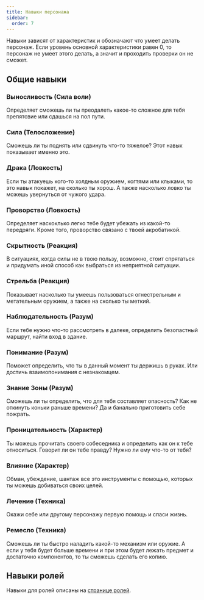 ```yaml
---
title: Навыки персонажа
sidebar:
  order: 7
---
```


Навыки зависят от характеристик и обозначают что умеет делать персонаж.
Если уровень основной характеристики равен 0, то персонаж не умеет этого делать,
а значит и проходить проверки он не сможет.

## Общие навыки

### Выносливость (Сила воли)

Определяет сможешь ли ты преодалеть какое-то сложное для тебя препятсвие или сдашься на пол пути.

### Сила (Телосложение)

Сможешь ли ты поднять или сдвинуть что-то тяжелое? Этот навык показывает именно это.

### Драка (Ловкость)

Если ты атакуешь кого-то холдным оружием, когтями или клыками, то это навык покажет, на сколько ты хорош. А также насколько ловко ты можешь увернуться от чужого удара.

### Проворство (Ловкость)

Определяет наскоклько легко тебе будет убежать из какой-то передряги. Кроме того, проворство связано с твоей акробатикой.

### Скрытность (Реакция)

В ситуациях, когда силы не в твою пользу, возможно, стоит спрятаться и придумать иной способ как выбраться из неприятной ситуации.

### Стрельба (Реакция)

Показывает насколько ты умеешь пользоваться огнестрельным и метательным оружием, а также на сколько ты меткий.

### Наблюдательность (Разум)

Если тебе нужно что-то рассмотреть в далеке, определить безопастный маршрут, найти вход в здание.

### Понимание (Разум)

Поможет определить, что ты в данный момент ты держишь в руках. Или достичь взаимопонимания с незнакомцем.

### Знание Зоны (Разум)

Сможешь ли ты определить, что для тебя составляет опасность? Как не откинуть коньки раньше времени? Да и банально приготовить себе пожрать.

### Проницательность (Характер)

Ты можешь прочитать своего собеседника и определить как он к тебе относиться. Говорит ли он тебе правду? Нужно ли ему что-то от тебя?

### Влияние (Характер)

Обман, убеждение, шантаж все это инструменты с помощью, которых ты можешь добиваться своих целей.

### Лечение (Техника)

Окажи себе или другому персонажу первую помощь и спаси жизнь.

### Ремесло (Техника)

Сможешь ли ты быстро наладить какой-то механизм или оружие. А если у тебя будет больше времени и при этом будет лежать предмет и достаточно компонентов, то ты сможешь сделать его копию.

## Навыки ролей

Навыки для ролей описаны на [странице ролей](/ezy_mutants/char/roles/).
